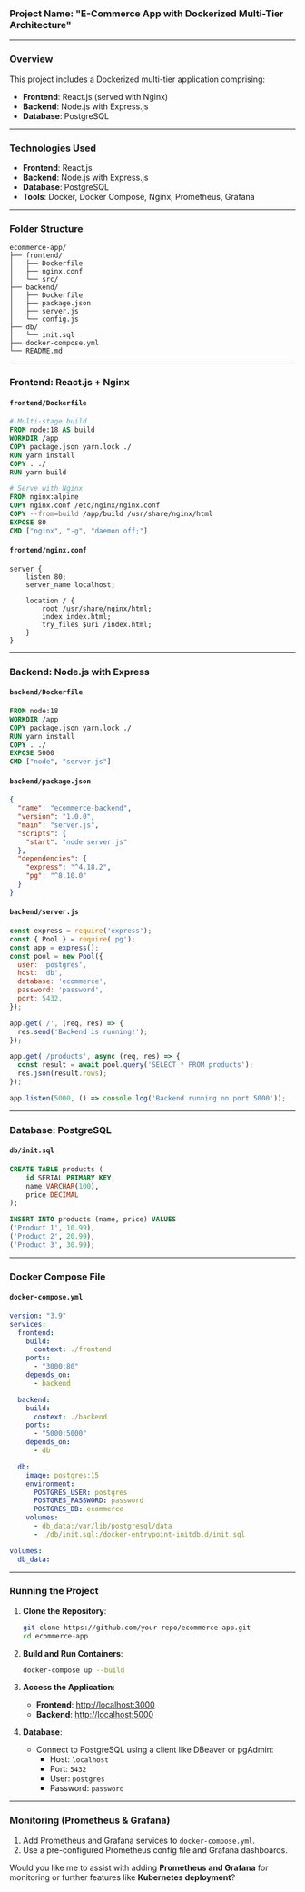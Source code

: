 ### **Project Name**: "E-Commerce App with Dockerized Multi-Tier Architecture"

---

### **Overview**  
This project includes a Dockerized multi-tier application comprising:  
- **Frontend**: React.js (served with Nginx)  
- **Backend**: Node.js with Express.js  
- **Database**: PostgreSQL  

---

### **Technologies Used**  
- **Frontend**: React.js  
- **Backend**: Node.js with Express.js  
- **Database**: PostgreSQL  
- **Tools**: Docker, Docker Compose, Nginx, Prometheus, Grafana  

---

### **Folder Structure**  
```plaintext
ecommerce-app/
├── frontend/
│   ├── Dockerfile
│   ├── nginx.conf
│   └── src/
├── backend/
│   ├── Dockerfile
│   ├── package.json
│   ├── server.js
│   └── config.js
├── db/
│   └── init.sql
├── docker-compose.yml
└── README.md
```

---

### **Frontend: React.js + Nginx**  

#### `frontend/Dockerfile`  
```dockerfile
# Multi-stage build
FROM node:18 AS build
WORKDIR /app
COPY package.json yarn.lock ./
RUN yarn install
COPY . ./
RUN yarn build

# Serve with Nginx
FROM nginx:alpine
COPY nginx.conf /etc/nginx/nginx.conf
COPY --from=build /app/build /usr/share/nginx/html
EXPOSE 80
CMD ["nginx", "-g", "daemon off;"]
```

#### `frontend/nginx.conf`  
```nginx
server {
    listen 80;
    server_name localhost;

    location / {
        root /usr/share/nginx/html;
        index index.html;
        try_files $uri /index.html;
    }
}
```

---

### **Backend: Node.js with Express**  

#### `backend/Dockerfile`  
```dockerfile
FROM node:18
WORKDIR /app
COPY package.json yarn.lock ./
RUN yarn install
COPY . ./
EXPOSE 5000
CMD ["node", "server.js"]
```

#### `backend/package.json`  
```json
{
  "name": "ecommerce-backend",
  "version": "1.0.0",
  "main": "server.js",
  "scripts": {
    "start": "node server.js"
  },
  "dependencies": {
    "express": "^4.18.2",
    "pg": "^8.10.0"
  }
}
```

#### `backend/server.js`  
```javascript
const express = require('express');
const { Pool } = require('pg');
const app = express();
const pool = new Pool({
  user: 'postgres',
  host: 'db',
  database: 'ecommerce',
  password: 'password',
  port: 5432,
});

app.get('/', (req, res) => {
  res.send('Backend is running!');
});

app.get('/products', async (req, res) => {
  const result = await pool.query('SELECT * FROM products');
  res.json(result.rows);
});

app.listen(5000, () => console.log('Backend running on port 5000'));
```

---

### **Database: PostgreSQL**  

#### `db/init.sql`  
```sql
CREATE TABLE products (
    id SERIAL PRIMARY KEY,
    name VARCHAR(100),
    price DECIMAL
);

INSERT INTO products (name, price) VALUES
('Product 1', 10.99),
('Product 2', 20.99),
('Product 3', 30.99);
```

---

### **Docker Compose File**  

#### `docker-compose.yml`  
```yaml
version: "3.9"
services:
  frontend:
    build:
      context: ./frontend
    ports:
      - "3000:80"
    depends_on:
      - backend

  backend:
    build:
      context: ./backend
    ports:
      - "5000:5000"
    depends_on:
      - db

  db:
    image: postgres:15
    environment:
      POSTGRES_USER: postgres
      POSTGRES_PASSWORD: password
      POSTGRES_DB: ecommerce
    volumes:
      - db_data:/var/lib/postgresql/data
      - ./db/init.sql:/docker-entrypoint-initdb.d/init.sql

volumes:
  db_data:
```

---

### **Running the Project**  

1. **Clone the Repository**:  
   ```bash
   git clone https://github.com/your-repo/ecommerce-app.git
   cd ecommerce-app
   ```

2. **Build and Run Containers**:  
   ```bash
   docker-compose up --build
   ```

3. **Access the Application**:  
   - **Frontend**: [http://localhost:3000](http://localhost:3000)  
   - **Backend**: [http://localhost:5000](http://localhost:5000)  

4. **Database**:  
   - Connect to PostgreSQL using a client like DBeaver or pgAdmin:  
     - Host: `localhost`  
     - Port: `5432`  
     - User: `postgres`  
     - Password: `password`  

---

### **Monitoring (Prometheus & Grafana)**  
1. Add Prometheus and Grafana services to `docker-compose.yml`.  
2. Use a pre-configured Prometheus config file and Grafana dashboards.  

Would you like me to assist with adding **Prometheus and Grafana** for monitoring or further features like **Kubernetes deployment**?
